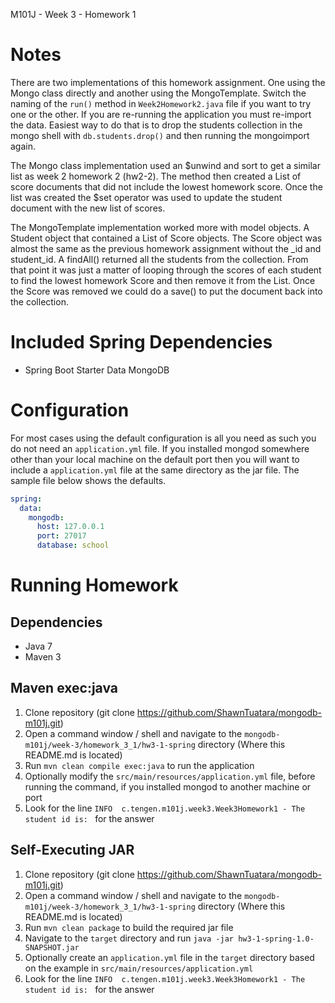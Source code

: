 M101J - Week 3 - Homework 1

# Notes
There are two implementations of this homework assignment. One using the Mongo class directly and another using the MongoTemplate. Switch the naming of the `run()` method in `Week2Homework2.java` file if you want to try one or the other. If you are re-running the application you must re-import the data. Easiest way to do that is to drop the students collection in the mongo shell with `db.students.drop()` and then running the mongoimport again.

The Mongo class implementation used an $unwind and sort to get a similar list as week 2 homework 2 (hw2-2). The method then created a List of score documents that did not include the lowest homework score. Once the list was created the $set operator was used to update the student document with the new list of scores.

The MongoTemplate implementation worked more with model objects. A Student object that contained a List of Score objects. The Score object was almost the same as the previous homework assignment without the _id and student_id. A findAll() returned all the students from the collection. From that point it was just a matter of looping through the scores of each student to find the lowest homework Score and then remove it from the List. Once the Score was removed we could do a save() to put the document back into the collection.

# Included Spring Dependencies
- Spring Boot Starter Data MongoDB

# Configuration
For most cases using the default configuration is all you need as such you do not need an `application.yml` file. If you installed mongod somewhere other than your local machine on the default port then you will want to include a `application.yml` file at the same directory as the jar file. The sample file below shows the defaults.

```yaml
spring:
  data:
    mongodb:
      host: 127.0.0.1
      port: 27017
      database: school
```

# Running Homework
## Dependencies
- Java 7
- Maven 3

## Maven exec:java
1. Clone repository (git clone https://github.com/ShawnTuatara/mongodb-m101j.git)
1. Open a command window / shell and navigate to the `mongodb-m101j/week-3/homework_3_1/hw3-1-spring` directory (Where this README.md is located)
1. Run `mvn clean compile exec:java` to run the application
  1. Optionally modify the `src/main/resources/application.yml` file, before running the command, if you installed mongod to another machine or port
1. Look for the line `INFO  c.tengen.m101j.week3.Week3Homework1 - The student id is: ` for the answer

## Self-Executing JAR
1. Clone repository (git clone https://github.com/ShawnTuatara/mongodb-m101j.git)
1. Open a command window / shell and navigate to the `mongodb-m101j/week-3/homework_3_1/hw3-1-spring` directory (Where this README.md is located)
1. Run `mvn clean package` to build the required jar file
1. Navigate to the `target` directory and run `java -jar hw3-1-spring-1.0-SNAPSHOT.jar`
  1. Optionally create an `application.yml` file in the `target` directory based on the example in `src/main/resources/application.yml`
1. Look for the line `INFO  c.tengen.m101j.week3.Week3Homework1 - The student id is: ` for the answer